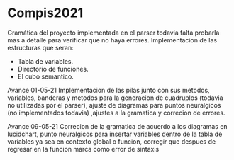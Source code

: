 # Compis2021

Gramática del proyecto implementada en el parser todavia falta probarla mas a detalle para verificar que no haya errores. 
Implementacion de las estructuras que seran:
- Tabla de variables.  
- Directorio de funciones.
- El cubo semantico.

Avance 01-05-21
Implementacion de las pilas junto con sus metodos, variables, banderas y metodos para la generacion de cuadruplos (todavia no utilizadas por el parser), ajuste de diagramas para puntos neuralgicos (no implementados todavia) ,ajustes a la gramatica y correcion de errores.

Avance 09-05-21
Correcion de la gramatica de acuerdo a los diagramas en lucidchart, punto neuralgicos para insertar variables dentro de la tabla de variables ya sea en contexto global o funcion, corregir que despues de regresar en la funcion marca como error de sintaxis

